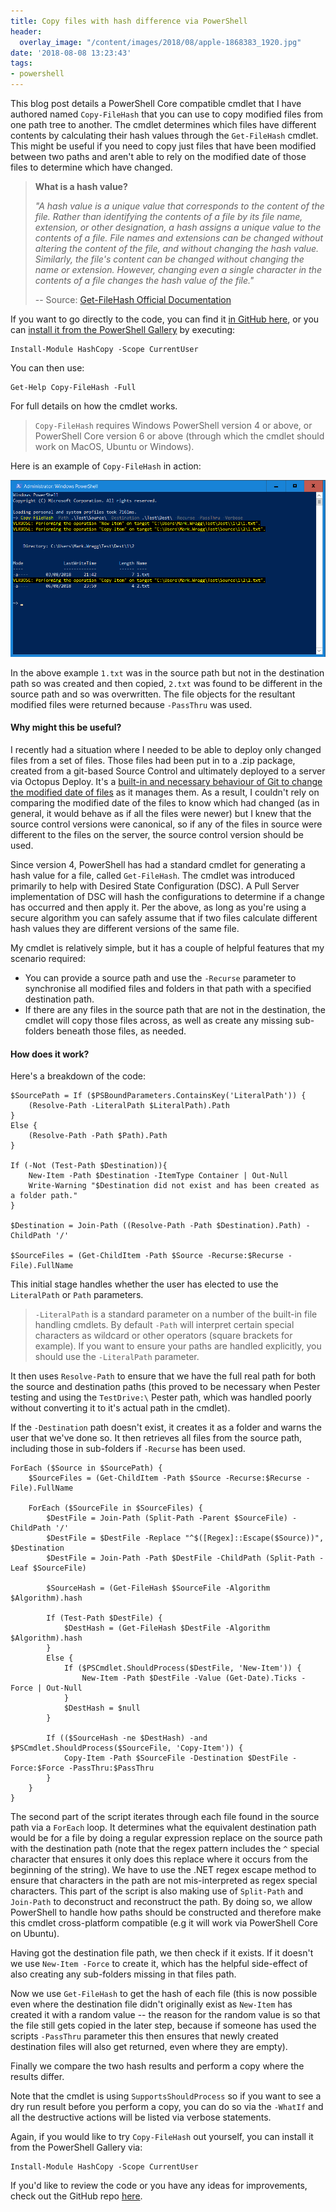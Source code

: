 ```yaml
---
title: Copy files with hash difference via PowerShell
header:
  overlay_image: "/content/images/2018/08/apple-1868383_1920.jpg"
date: '2018-08-08 13:23:43'
tags:
- powershell
---
```

This blog post details a PowerShell Core compatible cmdlet that I have authored named `Copy-FileHash` that you can use to copy modified files from one path tree to another. The cmdlet determines which files have different contents by calculating their hash values through the `Get-FileHash` cmdlet. This might be useful if you need to copy just files that have been modified between two paths and aren't able to rely on the modified date of those files to determine which have changed. 

> **What is a hash value?**
>
> *"A hash value is a unique value that corresponds to the content of the file. Rather than identifying the contents of a file by its file name, extension, or other designation, a hash assigns a unique value to the contents of a file. File names and extensions can be changed without altering the content of the file, and without changing the hash value. Similarly, the file's content can be changed without changing the name or extension. However, changing even a single character in the contents of a file changes the hash value of the file."*
>
> -- Source: [Get-FileHash Official Documentation](https://docs.microsoft.com/en-us/powershell/module/microsoft.powershell.utility/get-filehash?view=powershell-6)

If you want to go directly to the code, you can find it [in GitHub here](https://github.com/markwragg/PowerShell-HashCopy), or you can [install it from the PowerShell Gallery](https://www.powershellgallery.com/packages/HashCopy/) by executing:
```
Install-Module HashCopy -Scope CurrentUser
```
You can then use:
```
Get-Help Copy-FileHash -Full
```
For full details on how the cmdlet works.

> `Copy-FileHash` requires Windows PowerShell version 4 or above, or PowerShell Core version 6 or above (through which the cmdlet should work on MacOS, Ubuntu or Windows). 

Here is an example of `Copy-FileHash` in action:

![Copy-FileHash](/content/images/2018/08/Copy-FileHash-1.png)

In the above example `1.txt` was in the source path but not in the destination path so was created and then copied, `2.txt` was found to be different in the source path and so was overwritten. The file objects for the resultant modified files were returned because `-PassThru` was used.

#### Why might this be useful?

I recently had a situation where I needed to be able to deploy only changed files from a set of files. Those files had been put in to a .zip package, created from a git-based Source Control and ultimately deployed to a server via Octopus Deploy. It's a [built-in and necessary behaviour of Git to change the modified date of files](https://git.wiki.kernel.org/index.php/GitFaq#Why_isn.27t_Git_preserving_modification_time_on_files.3F) as it manages them. As a result, I couldn't rely on comparing the modified date of the files to know which had changed (as in general, it would behave as if all the files were newer) but I knew that the source control versions were canonical, so if any of the files in source were different to the files on the server, the source control version should be used.

Since version 4, PowerShell has had a standard cmdlet for generating a hash value for a file, called `Get-FileHash`. The cmdlet was introduced primarily to help with Desired State Configuration (DSC). A Pull Server implementation of DSC will hash the configurations to determine if a change has occurred and then apply it. Per the above, as long as you're using a secure algorithm you can safely assume that if two files calculate different hash values they are different versions of the same file.

My cmdlet is relatively simple, but it has a couple of helpful features that my scenario required:

- You can provide a source path and use the `-Recurse` parameter to synchronise all modified files and folders in that path with a specified destination path. 
- If there are any files in the source path that are not in the destination, the cmdlet will copy those files across, as well as create any missing sub-folders beneath those files, as needed.

#### How does it work?

Here's a breakdown of the code:

```language-powershell
$SourcePath = If ($PSBoundParameters.ContainsKey('LiteralPath')) {
    (Resolve-Path -LiteralPath $LiteralPath).Path
}
Else {
    (Resolve-Path -Path $Path).Path
}

If (-Not (Test-Path $Destination)){
    New-Item -Path $Destination -ItemType Container | Out-Null
    Write-Warning "$Destination did not exist and has been created as a folder path."
}

$Destination = Join-Path ((Resolve-Path -Path $Destination).Path) -ChildPath '/'

$SourceFiles = (Get-ChildItem -Path $Source -Recurse:$Recurse -File).FullName
```
This initial stage handles whether the user has elected to use the `LiteralPath` or `Path` parameters.

> `-LiteralPath` is a standard parameter on a number of the built-in file handling cmdlets. By default `-Path` will interpret certain special characters as wildcard or other operators (square brackets for example). If you want to ensure your paths are handled explicitly, you should use the `-LiteralPath` parameter.

It then uses `Resolve-Path` to ensure that we have the full real path for both the source and destination paths (this proved to be necessary when Pester testing and using the `TestDrive:\` Pester path, which was handled poorly without converting it to it's actual path in the cmdlet).

If the `-Destination` path doesn't exist, it creates it as a folder and warns the user that we've done so. It then retrieves all files from the source path, including those in sub-folders if `-Recurse` has been used.

```language-powershell
ForEach ($Source in $SourcePath) {
    $SourceFiles = (Get-ChildItem -Path $Source -Recurse:$Recurse -File).FullName

    ForEach ($SourceFile in $SourceFiles) {
        $DestFile = Join-Path (Split-Path -Parent $SourceFile) -ChildPath '/'
        $DestFile = $DestFile -Replace "^$([Regex]::Escape($Source))", $Destination
        $DestFile = Join-Path -Path $DestFile -ChildPath (Split-Path -Leaf $SourceFile)

        $SourceHash = (Get-FileHash $SourceFile -Algorithm $Algorithm).hash

        If (Test-Path $DestFile) {
            $DestHash = (Get-FileHash $DestFile -Algorithm $Algorithm).hash
        }
        Else {
            If ($PSCmdlet.ShouldProcess($DestFile, 'New-Item')) {
                New-Item -Path $DestFile -Value (Get-Date).Ticks -Force | Out-Null
            }
            $DestHash = $null
        }

        If (($SourceHash -ne $DestHash) -and $PSCmdlet.ShouldProcess($SourceFile, 'Copy-Item')) {
            Copy-Item -Path $SourceFile -Destination $DestFile -Force:$Force -PassThru:$PassThru
        }
    }
}
```

The second part of the script iterates through each file found in the source path via a `ForEach` loop. It determines what the equivalent destination path would be for a file by doing a regular expression replace on the source path with the destination path (note that the regex pattern includes the `^` special character that ensures it only does this replace where it occurs from the beginning of the string). We have to use the .NET regex escape method to ensure that characters in the path are not mis-interpreted as regex special characters. This part of the script is also making use of `Split-Path` and `Join-Path` to deconstruct and reconstruct the path. By doing so, we allow PowerShell to handle how paths should be constructed and therefore make this cmdlet cross-platform compatible (e.g it will work via PowerShell Core on Ubuntu).

Having got the destination file path, we then check if it exists. If it doesn't we use `New-Item -Force` to create it, which has the helpful side-effect of also creating any sub-folders missing in that files path.

Now we use `Get-FileHash` to get the hash of each file (this is now possible even where the destination file didn't originally exist as `New-Item` has created it with a random value -- the reason for the random value is so that the file still gets copied in the later step, because if someone has used the scripts `-PassThru` parameter this then ensures that newly created destination files will also get returned, even where they are empty).

Finally we compare the two hash results and perform a copy where the results differ.

Note that the cmdlet is using `SupportsShouldProcess` so if you want to see a dry run result before you perform a copy, you can do so via the `-WhatIf` and all the destructive actions will be listed via verbose statements.

Again, if you would like to try `Copy-FileHash` out yourself, you can install it from the PowerShell Gallery via:
```
Install-Module HashCopy -Scope CurrentUser
```
If you'd like to review the code or you have any ideas for improvements, check out the GitHub repo [here](https://github.com/markwragg/PowerShell-HashCopy).